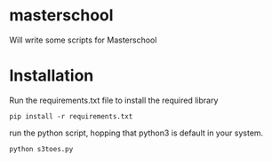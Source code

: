 # masterschool
Will write some scripts for Masterschool

# Installation
Run the requirements.txt file to install the required library
```
pip install -r requirements.txt
```

run the python script, hopping that python3 is default in your system.
```
python s3toes.py
```
